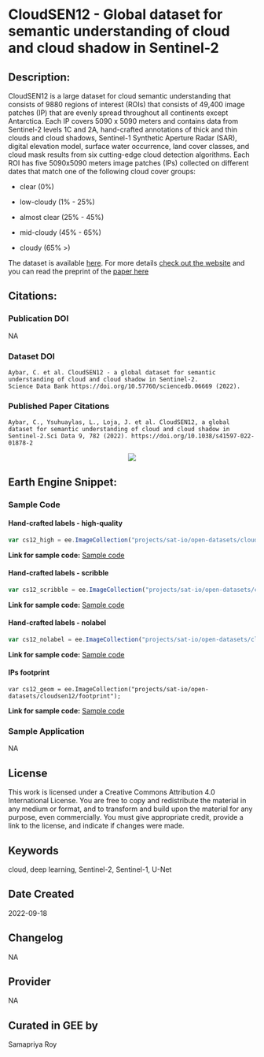 
# CloudSEN12 - Global dataset for semantic understanding of cloud and cloud shadow in Sentinel-2

## Description:

CloudSEN12 is a large dataset for cloud semantic understanding that consists of 9880 regions of interest (ROIs) that consists of 49,400 image patches (IP) that are evenly spread throughout all continents except Antarctica. Each IP covers 5090 x 5090 meters and contains data from Sentinel-2 levels 1C and 2A, hand-crafted annotations of thick and thin clouds and cloud shadows, Sentinel-1 Synthetic Aperture Radar (SAR), digital elevation model, surface water occurrence, land cover classes, and cloud mask results from six cutting-edge cloud detection algorithms. Each ROI has five 5090x5090 meters image patches (IPs) collected on different dates that match one of the following cloud cover groups:

- clear (0%)

- low-cloudy (1% - 25%)

- almost clear (25% - 45%)

- mid-cloudy (45% - 65%)

- cloudy (65% >)

 The dataset is available [here](https://shorturl.at/cgjtz). For more details [check out the website](https://cloudsen12.github.io/) and you can read the preprint of the [paper here](https://eartharxiv.org/repository/view/3615/)

## Citations:

### Publication DOI

NA

### Dataset DOI

```
Aybar, C. et al. CloudSEN12 - a global dataset for semantic understanding of cloud and cloud shadow in Sentinel-2.
Science Data Bank https://doi.org/10.57760/sciencedb.06669 (2022).
```

### Published Paper Citations

```
Aybar, C., Ysuhuaylas, L., Loja, J. et al. CloudSEN12, a global dataset for semantic understanding of cloud and cloud shadow in Sentinel-2.Sci Data 9, 782 (2022). https://doi.org/10.1038/s41597-022-01878-2
```

<center>
<img src=https://user-images.githubusercontent.com/16768318/190843651-c8182d07-a49e-4524-be16-2eb38fe9cdc8.png>
</center>

## Earth Engine Snippet:

### Sample Code
#### Hand-crafted labels - high-quality

```js
var cs12_high = ee.ImageCollection("projects/sat-io/open-datasets/cloudsen12/high");
```
**Link for sample code:** [Sample code](https://code.earthengine.google.com/?scriptPath=users/sat-io/awesome-gee-catalog-examples:global-landuse-landcover/CloudSEN12-HIGH-QUALITY)

#### Hand-crafted labels - scribble

```js
var cs12_scribble = ee.ImageCollection("projects/sat-io/open-datasets/cloudsen12/scribble");
```
**Link for sample code:** [Sample code](https://code.earthengine.google.com/?scriptPath=users/sat-io/awesome-gee-catalog-examples:global-landuse-landcover/CloudSEN12-SCRIBBLE-QUALITY)


#### Hand-crafted labels - nolabel

```js
var cs12_nolabel = ee.ImageCollection("projects/sat-io/open-datasets/cloudsen12/nolabel");
```
**Link for sample code:** [Sample code](https://code.earthengine.google.com/?scriptPath=users/sat-io/awesome-gee-catalog-examples:global-landuse-landcover/CloudSEN12-NO-LABEL)


#### IPs footprint

```
var cs12_geom = ee.ImageCollection("projects/sat-io/open-datasets/cloudsen12/footprint");
```
**Link for sample code:** [Sample code](https://code.earthengine.google.com/?scriptPath=users/sat-io/awesome-gee-catalog-examples:global-landuse-landcover/CloudSEN12-FOOTPRINT)


### Sample Application

NA

## License

This work is licensed under a Creative Commons Attribution 4.0 International License. You are free to copy and redistribute the material in any medium or format, and to transform and build upon the material for any purpose, even commercially. You must give appropriate credit, provide a link to the license, and indicate if changes were made.

## Keywords

cloud, deep learning, Sentinel-2, Sentinel-1, U-Net

## Date Created

2022-09-18

## Changelog

NA

## Provider

NA

## Curated in GEE by
Samapriya Roy
